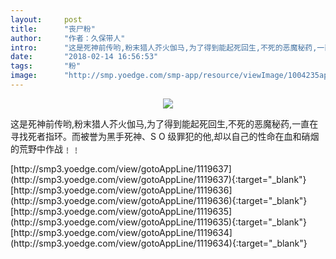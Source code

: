 ```yaml
---
layout:     post
title:      "丧尸粉"
author:     "作者：久保带人"
intro:      "这是死神前传哟,粉末猎人芥火伽马,为了得到能起死回生,不死的恶魔秘药,一直在寻找死者指环。而被誉为黑手死神、S O 级罪犯的他,却以自己的性命在血和硝烟的荒野中作战﹗﹗"
date:       "2018-02-14 16:56:53"
tags:       "粉"
image:      "http://smp.yoedge.com/smp-app/resource/viewImage/1004235appline.png"
---
```

<div style="text-align: center">
<p><img src="http://smp.yoedge.com/smp-app/resource/viewImage/1004235appline.png"/></p>
</div>
<p class="post-meta">
<span>这是死神前传哟,粉末猎人芥火伽马,为了得到能起死回生,不死的恶魔秘药,一直在寻找死者指环。而被誉为黑手死神、S O 级罪犯的他,却以自己的性命在血和硝烟的荒野中作战﹗﹗</span>
</p>
[http://smp3.yoedge.com/view/gotoAppLine/1119637](http://smp3.yoedge.com/view/gotoAppLine/1119637){:target="_blank"}
[http://smp3.yoedge.com/view/gotoAppLine/1119636](http://smp3.yoedge.com/view/gotoAppLine/1119636){:target="_blank"}
[http://smp3.yoedge.com/view/gotoAppLine/1119635](http://smp3.yoedge.com/view/gotoAppLine/1119635){:target="_blank"}
[http://smp3.yoedge.com/view/gotoAppLine/1119634](http://smp3.yoedge.com/view/gotoAppLine/1119634){:target="_blank"}


